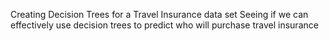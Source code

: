 Creating Decision Trees for a Travel Insurance data set
Seeing if we can effectively use decision trees to predict who will purchase travel insurance
